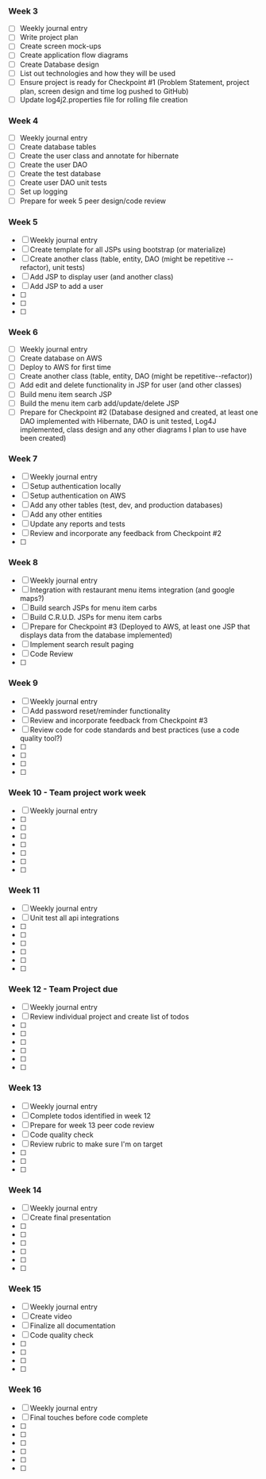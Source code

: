### Week 3
- [ ] Weekly journal entry
- [ ] Write project plan
- [ ] Create screen mock-ups
- [ ] Create application flow diagrams
- [ ] Create Database design
- [ ] List out technologies and how they will be used
- [ ] Ensure project is ready for Checkpoint #1 (Problem Statement, project plan, screen design and time log pushed to GitHub)
- [ ] Update log4j2.properties file for rolling file creation

### Week 4
- [ ] Weekly journal entry
- [ ] Create database tables
- [ ] Create the user class and annotate for hibernate
- [ ] Create the user DAO
- [ ] Create the test database
- [ ] Create user DAO unit tests
- [ ] Set up logging
- [ ] Prepare for week 5 peer design/code review

### Week 5
- [ ] Weekly journal entry
- [ ] Create template for all JSPs using bootstrap (or materialize)
- [ ] Create another class (table, entity, DAO (might be repetitive -- refactor), unit tests)
- [ ] Add JSP to display user (and another class)
- [ ] Add JSP to add a user
- [ ] 
- [ ] 
- [ ] 

### Week 6
- [ ] Weekly journal entry
- [ ] Create database on AWS
- [ ] Deploy to AWS for first time
- [ ] Create another class (table, entity, DAO (might be repetitive--refactor))
- [ ] Add edit and delete functionality in JSP for user (and other classes)
- [ ] Build menu item search JSP
- [ ] Build the menu item carb add/update/delete JSP
- [ ] Prepare for Checkpoint #2 (Database designed and created, at least one DAO implemented with Hibernate, DAO is unit tested, Log4J implemented, class design and any other diagrams I plan to use have been created)

### Week 7
- [ ] Weekly journal entry
- [ ] Setup authentication locally
- [ ] Setup authentication on AWS
- [ ] Add any other tables (test, dev, and production databases)
- [ ] Add any other entities
- [ ] Update any reports and tests
- [ ] Review and incorporate any feedback from Checkpoint #2
- [ ] 

### Week 8
- [ ] Weekly journal entry
- [ ] Integration with restaurant menu items integration (and google maps?)
- [ ] Build search JSPs for menu item carbs
- [ ] Build C.R.U.D. JSPs for menu item carbs
- [ ] Prepare for Checkpoint #3 (Deployed to AWS, at least one JSP that displays data from the database implemented)
- [ ] Implement search result paging
- [ ] Code Review
- [ ] 

### Week 9
- [ ] Weekly journal entry
- [ ] Add password reset/reminder functionality
- [ ] Review and incorporate feedback from Checkpoint #3
- [ ] Review code for code standards and best practices (use a code quality tool?)
- [ ] 
- [ ] 
- [ ] 
- [ ] 

### Week 10 - Team project work week
- [ ] Weekly journal entry
- [ ] 
- [ ] 
- [ ] 
- [ ] 
- [ ] 
- [ ] 
- [ ] 

### Week 11
- [ ] Weekly journal entry
- [ ] Unit test all api integrations
- [ ] 
- [ ] 
- [ ] 
- [ ] 
- [ ] 
- [ ] 

### Week 12 - Team Project due
- [ ] Weekly journal entry
- [ ] Review individual project and create list of todos
- [ ] 
- [ ] 
- [ ] 
- [ ] 
- [ ] 
- [ ] 

### Week 13
- [ ] Weekly journal entry
- [ ] Complete todos identified in week 12
- [ ] Prepare for week 13 peer code review
- [ ] Code quality check
- [ ] Review rubric to make sure I'm on target
- [ ] 
- [ ] 
- [ ] 

### Week 14
- [ ] Weekly journal entry
- [ ] Create final presentation
- [ ] 
- [ ] 
- [ ] 
- [ ] 
- [ ] 
- [ ] 

### Week 15
- [ ] Weekly journal entry
- [ ] Create video
- [ ] Finalize all documentation
- [ ] Code quality check
- [ ] 
- [ ] 
- [ ] 
- [ ] 

### Week 16
- [ ] Weekly journal entry
- [ ] Final touches before code complete
- [ ] 
- [ ] 
- [ ] 
- [ ] 
- [ ] 
- [ ] 
